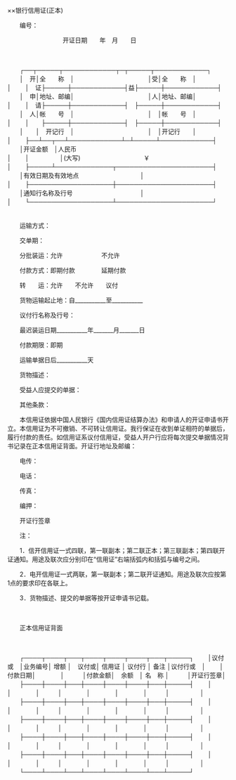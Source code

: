 



××银行信用证(正本)



 

　　编号：

　　　　　　　　　开证日期　　年　月　　日

　　


　　┌──┬─────┬────────────┬─┬─────┬────────────┐
　　│　开│全　　称　│　　　　　　　　　　　　│受│全　　称　│　　　　　　　　　　　　│
　　│　证├─────┼────────────┤益├─────┼────────────┤
　　│　申│地址、邮编│　　　　　　　　　　　　│人│地址、邮编│　　　　　　　　　　　　│
　　│　请├─────┼────────────┤　├─────┼────────────┤
　　│　人│帐　　号　│　　　　　　　　　　　　│　│帐　　号　│　　　　　　　　　　　　│
　　│　　├─────┼────────────┤　├─────┼────────────┤
　　│　　│　开记行　│　　　　　　　　　　　　│　│开记行　　│　　　　　　　　　　　　│
　　├──┴──┬──┴────────────┴─┴─────┴────────────┤
　　│开证金额　│人民币　　　　　　　　　　　　　　　　　　　　　　　　　　　　　　　　　│
　　│　　　　　│(大写)　　　　　　　　　　 ￥　　　　　　　　　　　　　　　　　　　　　 │
　　├─────┴─────────────┬──────────────────────┤
　　│有效日期及有效地点　　　　　　　　　　│　　　　　　　　　　　　　　　　　　　　　　│
　　├───────────────────┼──────────────────────┤
　　│通知行名称及行号　　　　　　　　　　　│　　　　　　　　　　　　　　　　　　　　　　│
　　└───────────────────┴──────────────────────┘
　　


　　运输方式：　　　　　　　　　　

　　交单期：

　　分批装运：允许　　　　　　 不允许

　　付款方式：即期付款　　　　 延期付款

　　转　　运：允许　　不允许　　议付

　　货物运输起止地：自___________至___________

　　议付行名称及行号：

　　最迟装运日期___________年_______月_______日

　　付款期限：即期

　　运输单据日后___________天

　　货物描述：

　　受益人应提交的单据：

　　其他条款：

　　本信用证依据中国人民银行《国内信用证结算办法》和申请人的开证申请书开立。本信用证为不可撤销、不可转让信用证。我行保证在收到单证相符的单据后，履行付款的责任。如信用证系议付信用证，受益人开户行应将每次提交单据情况背书记录在正本信用证背面。开证行地址及邮编：

　　电传：

　　电话：

　　传真：

　　编押：　　　　　　　　　　 

　　开证行签章

　　注：

　　1．信开信用证一式四联，第一联副本；第二联正本；第三联副本；第四联开证通知。用途及联次应分别印在“信用证”右端括弧内和括弧与编号之间。

　　2．电开信用证一式两联，第一联副本；第二联开证通知。用途及联次应按第1点的要求印在各联上。

　　3．货物描述、提交的单据等按开证申请书记载。　　　　　　　　　　　　　　 

　　

　　正本信用证背面

　　


　　┌────┬────┬───┬────┬────┬────┬───┬─────┐
　　│议付或　│业务编号│ 增额 │　议付或│ 信用证 │ 议付行 │ 备注 │议付行或　│
　　│付款日期│　　　　│　　　│付款金额│　余额　│ 名　称 │　　　│开证行签章│
　　├────┼────┼───┼────┼────┼────┼───┼─────┤
　　│　　　　│　　　　│　　　│　　　　│　　　　│　　　　│　　　│　　　　　│
　　├────┼────┼───┼────┼────┼────┼───┼─────┤
　　│　　　　│　　　　│　　　│　　　　│　　　　│　　　　│　　　│　　　　　│
　　├────┼────┼───┼────┼────┼────┼───┼─────┤
　　│　　　　│　　　　│　　　│　　　　│　　　　│　　　　│　　　│　　　　　│
　　├────┼────┼───┼────┼────┼────┼───┼─────┤
　　│　　　　│　　　　│　　　│　　　　│　　　　│　　　　│　　　│　　　　　│
　　├────┼────┼───┼────┼────┼────┼───┼─────┤
　　│　　　　│　　　　│　　　│　　　　│　　　　│　　　　│　　　│　　　　　│
　　└────┴────┴───┴────┴────┴────┴───┴─────┘
　　
